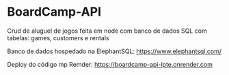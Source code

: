 # BoardCamp-API

Crud de aluguel de jogos feita em node com banco de dados SQL com tabelas: games, customers e rentals

Banco de dados hospedado na ElephantSQL:
https://www.elephantsql.com/

Deploy do código mp Remder:
https://boardcamp-api-lpte.onrender.com
